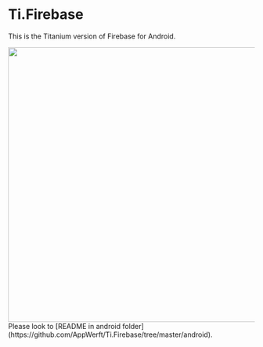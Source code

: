 Ti.Firebase
===========

This is the Titanium version of Firebase for Android. 

<img src="https://szimek.github.io/presentation-firebase-intro/images/firebase_logo.png" width=560 />
Please look to [README in android folder](https://github.com/AppWerft/Ti.Firebase/tree/master/android).

